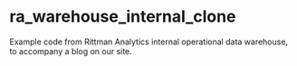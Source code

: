 # ra_warehouse_internal_clone
 
Example code from Rittman Analytics internal operational data warehouse, to accompany a blog on our site.
